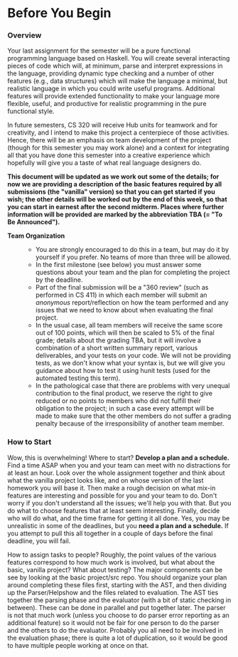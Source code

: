 # Before You Begin


<h3>Overview</h3>

 <p>    Your last assignment for the semester will be a pure functional programming language
based on Haskell. You will create several interacting pieces of code which will, at minimum, 
parse and interpret expressions in the language, providing dynamic type checking and a number
of other features (e.g., data structures) which will make the language a minimal, but realistic
language in which you could write useful programs. Additional features will provide extended
	 functionality to make your language more flexible, useful, and productive for realistic
	 programming in the pure functional style. 
	
</p>
<p>
In future semesters, CS 320 will receive Hub units for teamwork and for creativity, and I intend
	to make this project a centerpiece of those activities. Hence, there will be an emphasis on
	team development of the project (though for this semester you may work alone) and a 
	context for integrating all that you have done this
	semester into a creative experience which hopefully will give you a taste of what real language
	designers do. 
</p>
	
<p> <b>This document will be updated as we work out some of the details; for now we are providing
	a description of the basic features required by all submissions (the "vanilla" version) so that you can get
	started if you wish; the other details will be worked out by the end of this week, so that you can
	start in earnest after the second midterm. Places where further information will be provided are marked by the
	abbreviation TBA (= "To Be Announced"). 
	</b> </p>
  
  

<dt><b> Team Organization </b></dt>
<p>
<dd><ul style="list-style-type:circle;">
<li> You are strongly encouraged to do this in a team, but may do it by yourself if you prefer. No teams of more than
three will be allowed.  
</li> 
<li>In the first milestone (see below) you must answer some questions about your team and the plan for completing the project by the deadline. 
</li>   
<li> Part of the final submission will be a "360 review" (such as performed in CS 411) in which each member will submit
an <i> anonymous </i> report/reflection on 
how the team performed and any issues that we need to know about when evaluating the final project. 
</li>
<li>  In the usual case, all team members will receive the same score out of 100 points, which will then be scaled to 5% of the final grade; details about the grading TBA, but it will involve a combination of a short written summary report, various deliverables, and
your  tests on your code. We will not be providing tests, as we don't know what your syntax is, but we will give you guidance about how to test it using hunit tests (used for the automated testing this term). 
</li>
<li> In the pathological case that there are problems with very unequal contribution to the final product, we reserve the
right to give reduced or no points to members who did not fulfill their obligation to the project; in such a case every
attempt will be made to make sure that the other members do not suffer a grading penalty because of the irresponsibility
of another team  member. 
</li>
</ul>
</dd></p>
</dl>	
	
<h3>How to Start </h3>

Wow, this is overwhelming! Where to start? <b> Develop a plan and a schedule.</b>  Find a time ASAP when you and your team
can meet with no distractions for at least an hour.  Look over the whole assignment together and think about what
the vanilla project looks like, and on whose version of the last homework you will base it. Then make a rough
decision on what mix-in features are interesting and possible for you and your team to do.  Don't worry if you
don't understand all the issues; we'll help you with that.  But you do what to choose features that at least
seem interesting. Finally, decide who will do what, and the time frame for getting it all done. Yes, you may
be unrealistic in some of the deadlines, but you <b>need a plan and a schedule.</b>  If you attempt to
pull this all together in a couple of days before the final deadline, you will fail. 

<p> How to assign tasks to people?  Roughly, the point values of the various features correspond to how much
	work is involved, but what about the basic, vanilla project? What about testing? The major components can be see by looking at the basic project/src repo. You should organize your plan around completing these
files first, starting with the AST, and then dividing up the Parser/Helpshow and the files related to
	evaluation. The AST ties together the parsing phase and the evaluator (with a bit of static checking in between).
	These can be done in parallel and put together later. The parser is not that much work (unless you choose to do
	parser error reporting as an additional feature) so it would not be fair for one person to do the parser
	and the others to do the evaluator. Probably you all need to be involved in the evaluation phase; there is
	quite a lot of duplication, so it would be good to have multiple people working at once on that. 
	</p>
	

